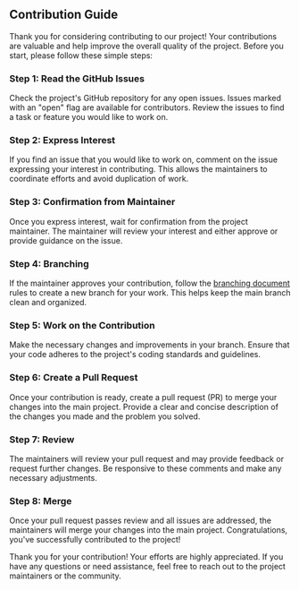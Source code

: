 ## Contribution Guide

Thank you for considering contributing to our project! Your contributions are valuable and help improve the overall quality of the project. Before you start, please follow these simple steps:

### Step 1: Read the GitHub Issues

Check the project's GitHub repository for any open issues. Issues marked with an "open" flag are available for contributors. Review the issues to find a task or feature you would like to work on.

### Step 2: Express Interest

If you find an issue that you would like to work on, comment on the issue expressing your interest in contributing. This allows the maintainers to coordinate efforts and avoid duplication of work.

### Step 3: Confirmation from Maintainer

Once you express interest, wait for confirmation from the project maintainer. The maintainer will review your interest and either approve or provide guidance on the issue.

### Step 4: Branching

If the maintainer approves your contribution, follow the [branching document](/contribution/branching) rules to create a new branch for your work. This helps keep the main branch clean and organized.

### Step 5: Work on the Contribution

Make the necessary changes and improvements in your branch. Ensure that your code adheres to the project's coding standards and guidelines.

### Step 6: Create a Pull Request

Once your contribution is ready, create a pull request (PR) to merge your changes into the main project. Provide a clear and concise description of the changes you made and the problem you solved.

### Step 7: Review

The maintainers will review your pull request and may provide feedback or request further changes. Be responsive to these comments and make any necessary adjustments.

### Step 8: Merge

Once your pull request passes review and all issues are addressed, the maintainers will merge your changes into the main project. Congratulations, you've successfully contributed to the project!

Thank you for your contribution! Your efforts are highly appreciated. If you have any questions or need assistance, feel free to reach out to the project maintainers or the community.
